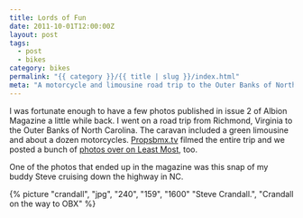 ```yaml
---
title: Lords of Fun
date: 2011-10-01T12:00:00Z
layout: post
tags:
  - post
  - bikes
category: bikes
permalink: "{{ category }}/{{ title | slug }}/index.html"
meta: "A motorcycle and limousine road trip to the Outer Banks of North Carolina."
---
```


I was fortunate enough to have a few photos published in issue 2 of Albion Magazine a little while back. I went on a road trip from Richmond, Virginia to the Outer Banks of North Carolina. The caravan included a green limousine and about a dozen motorcycles. [Propsbmx.tv](https://www.youtube.com/watch?v=BSkOfBU5ju0) filmed the entire trip and we posted a bunch of [photos over on Least Most](https://leastmost.com/features/lords-of-fun-2-photos/), too.

One of the photos that ended up in the magazine was this snap of my buddy Steve cruising down the highway in NC.

{% picture "crandall", "jpg", "240", "159", "1600" "Steve Crandall.", "Crandall on the way to OBX" %}
